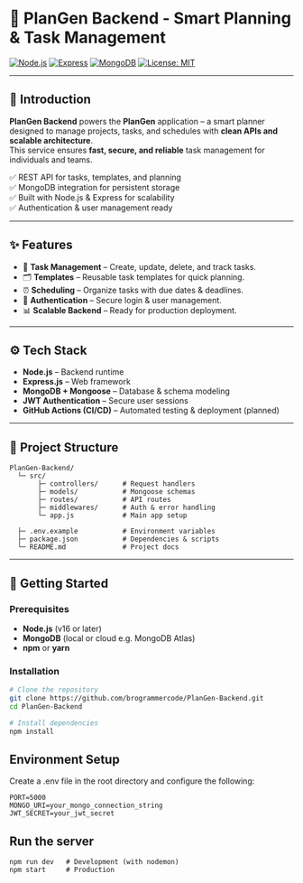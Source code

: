 # 📅 PlanGen Backend - Smart Planning & Task Management

[![Node.js](https://img.shields.io/badge/Node.js-18.x-green.svg)](https://nodejs.org/) 
[![Express](https://img.shields.io/badge/Express.js-Backend-lightgrey.svg)](https://expressjs.com/) 
[![MongoDB](https://img.shields.io/badge/Database-MongoDB-brightgreen.svg)](https://www.mongodb.com/) 
[![License: MIT](https://img.shields.io/badge/License-MIT-yellow.svg)](LICENSE)

---

## 🚀 Introduction  

**PlanGen Backend** powers the **PlanGen** application – a smart planner designed to manage projects, tasks, and schedules with **clean APIs and scalable architecture**.  
This service ensures **fast, secure, and reliable** task management for individuals and teams.

✅ REST API for tasks, templates, and planning  
✅ MongoDB integration for persistent storage  
✅ Built with Node.js & Express for scalability  
✅ Authentication & user management ready  

---

## ✨ Features  

- 📌 **Task Management** – Create, update, delete, and track tasks.  
- 🗂️ **Templates** – Reusable task templates for quick planning.  
- ⏰ **Scheduling** – Organize tasks with due dates & deadlines.  
- 🔐 **Authentication** – Secure login & user management.  
- 📊 **Scalable Backend** – Ready for production deployment.  

---

## ⚙️ Tech Stack  

- **Node.js** – Backend runtime  
- **Express.js** – Web framework  
- **MongoDB + Mongoose** – Database & schema modeling  
- **JWT Authentication** – Secure user sessions  
- **GitHub Actions (CI/CD)** – Automated testing & deployment (planned)  

---

## 📂 Project Structure  

```
PlanGen-Backend/
  └─ src/
       ├─ controllers/      # Request handlers
       ├─ models/           # Mongoose schemas
       ├─ routes/           # API routes
       ├─ middlewares/      # Auth & error handling
       └─ app.js            # Main app setup

  ├─ .env.example           # Environment variables
  ├─ package.json           # Dependencies & scripts
  └─ README.md              # Project docs

```

---

## 🚀 Getting Started

### Prerequisites
- **Node.js** (v16 or later)
- **MongoDB** (local or cloud e.g. MongoDB Atlas)
- **npm** or **yarn**

### Installation
```bash
# Clone the repository
git clone https://github.com/brogrammercode/PlanGen-Backend.git
cd PlanGen-Backend

# Install dependencies
npm install
```
## Environment Setup
Create a .env file in the root directory and configure the following:

```
PORT=5000
MONGO_URI=your_mongo_connection_string
JWT_SECRET=your_jwt_secret
```

## Run the server

``` 
npm run dev   # Development (with nodemon)
npm start     # Production
```